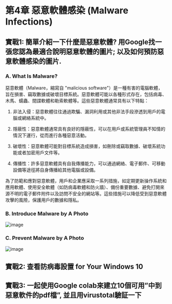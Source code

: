 # 第4章 惡意軟體感染 (Malware Infections)

## 實戰1: 簡單介紹一下什麼是惡意軟體? 用Google找一張您認為最適合說明惡意軟體的圖片; 以及如何預防惡意軟體感染的圖片.

### A. What Is Malware?

惡意軟體（Malware，縮寫自 "malicious software"）是一種有害的電腦軟體，旨在損害、竊取數據或破壞目標系統。惡意軟體可能以各種形式存在，包括病毒、木馬、蠕蟲、間諜軟體和勒索軟體等。這些惡意軟體通常具有以下特點：

1. 非法入侵：惡意軟體往往通過欺騙、漏洞利用或其他非法手段滲透到用戶的電腦或網絡系統中。

2. 隱蔽性：惡意軟體通常具有良好的隱蔽性，可以在用戶或系統管理員不知情的情況下運行，從而進行各種惡意活動。

3. 破壞性：惡意軟體可能對目標系統造成損害，如刪除或竊取數據、破壞系統功能或者加密用戶文件等。

4. 傳播性：許多惡意軟體具有自我傳播能力，可以通過網絡、電子郵件、可移動設備等途徑將自身傳播給其他電腦或設備。

為了防範和應對惡意軟體，用戶和企業應采取一系列措施，如定期更新操作系統和應用軟體、使用安全軟體（如防病毒軟體和防火牆）、備份重要數據、避免打開來源不明的電子郵件附件以及訪問不安全的網站等。這些措施可以降低受到惡意軟體攻擊的風險，保護用戶的數據和隱私。

### B. Introduce Malware by A Photo

![image](https://user-images.githubusercontent.com/89304181/226161126-c9aa3757-3254-4d2e-8b0c-12bf86f33357.png)

### C. Prevent Malware by A Photo

![image](https://user-images.githubusercontent.com/89304181/226161290-d45e2129-f96a-4769-8a44-a122ed616e79.png)


## 實戰2: 查看防病毒設置 for Your Windows 10



## 實戰3: 一起使用Google colab來建立10個可用”中到惡意軟件的pdf檔”, 並且用virustotal驗証一下

